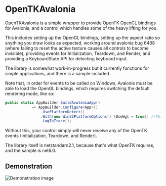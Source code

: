 # OpenTKAvalonia

OpenTKAvalonia is a simple wrapper to provide OpenTK OpenGL bindings for Avalonia, and a control which handles some of 
the heavy lifting for you.

This includes setting up the OpenGL bindings, setting up the aspect ratio so anything you draw looks as expected, 
working around avalonia bug 6488 (where failing to reset the active texture causes all controls to become invisible),
providing events for Initialization, Teardown, and Render, and providing a KeyboardState API for detecting keyboard input.

The library is somewhat work-in-progress but it currently functions for simple applications, and there is a sample included.

Note that, in order for events to be called on Windows, Avalonia must be able to load the OpenGL bindings, which requires 
switching the default rendering mode, like so:
```c#
public static AppBuilder BuildAvaloniaApp()
            => AppBuilder.Configure<App>()
                .UsePlatformDetect()
                .With(new Win32PlatformOptions() {UseWgl = true}) //This line is the important one.
                .LogToTrace();
```
Without this, your control simply will never receive any of the OpenTK events (Initialization, Teardown, and Render).

The library itself is netstandard2.1, because that's what OpenTK requires, and the sample is net6.0.

## Demonstration

![Demonstration image](https://i.imgur.com/mAElUU9.png)